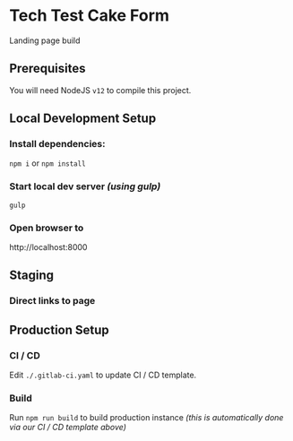 # Tech Test Cake Form

Landing page build

## Prerequisites

You will need NodeJS `v12` to compile this project.


## Local Development Setup

### Install dependencies:
`npm i` or `npm install`

### Start local dev server _(using gulp)_
`gulp`

### Open browser to
http://localhost:8000

## Staging

### Direct links to page

[//]: # (https://refinitiv.pages.twogether.io/ref003-006/)

## Production Setup

### CI / CD

Edit `./.gitlab-ci.yaml` to update CI / CD template.

### Build

Run `npm run build` to build production instance _(this is automatically done via our CI / CD template above)_

